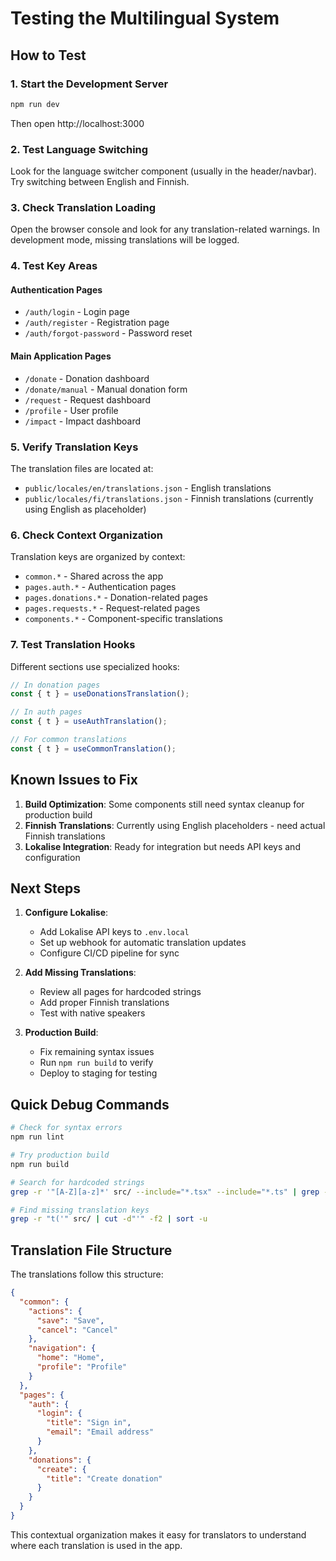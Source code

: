 # Testing the Multilingual System

## How to Test

### 1. Start the Development Server
```bash
npm run dev
```
Then open http://localhost:3000

### 2. Test Language Switching
Look for the language switcher component (usually in the header/navbar). Try switching between English and Finnish.

### 3. Check Translation Loading
Open the browser console and look for any translation-related warnings. In development mode, missing translations will be logged.

### 4. Test Key Areas

#### Authentication Pages
- `/auth/login` - Login page
- `/auth/register` - Registration page
- `/auth/forgot-password` - Password reset

#### Main Application Pages
- `/donate` - Donation dashboard
- `/donate/manual` - Manual donation form
- `/request` - Request dashboard
- `/profile` - User profile
- `/impact` - Impact dashboard

### 5. Verify Translation Keys
The translation files are located at:
- `public/locales/en/translations.json` - English translations
- `public/locales/fi/translations.json` - Finnish translations (currently using English as placeholder)

### 6. Check Context Organization
Translation keys are organized by context:
- `common.*` - Shared across the app
- `pages.auth.*` - Authentication pages
- `pages.donations.*` - Donation-related pages
- `pages.requests.*` - Request-related pages
- `components.*` - Component-specific translations

### 7. Test Translation Hooks
Different sections use specialized hooks:
```javascript
// In donation pages
const { t } = useDonationsTranslation();

// In auth pages  
const { t } = useAuthTranslation();

// For common translations
const { t } = useCommonTranslation();
```

## Known Issues to Fix

1. **Build Optimization**: Some components still need syntax cleanup for production build
2. **Finnish Translations**: Currently using English placeholders - need actual Finnish translations
3. **Lokalise Integration**: Ready for integration but needs API keys and configuration

## Next Steps

1. **Configure Lokalise**:
   - Add Lokalise API keys to `.env.local`
   - Set up webhook for automatic translation updates
   - Configure CI/CD pipeline for sync

2. **Add Missing Translations**:
   - Review all pages for hardcoded strings
   - Add proper Finnish translations
   - Test with native speakers

3. **Production Build**:
   - Fix remaining syntax issues
   - Run `npm run build` to verify
   - Deploy to staging for testing

## Quick Debug Commands

```bash
# Check for syntax errors
npm run lint

# Try production build
npm run build

# Search for hardcoded strings
grep -r '"[A-Z][a-z]*' src/ --include="*.tsx" --include="*.ts" | grep -v "t("

# Find missing translation keys
grep -r "t('" src/ | cut -d"'" -f2 | sort -u
```

## Translation File Structure

The translations follow this structure:
```json
{
  "common": {
    "actions": {
      "save": "Save",
      "cancel": "Cancel"
    },
    "navigation": {
      "home": "Home",
      "profile": "Profile"
    }
  },
  "pages": {
    "auth": {
      "login": {
        "title": "Sign in",
        "email": "Email address"
      }
    },
    "donations": {
      "create": {
        "title": "Create donation"
      }
    }
  }
}
```

This contextual organization makes it easy for translators to understand where each translation is used in the app.